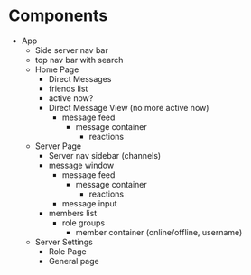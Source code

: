 # Components

* App
  * Side server nav bar
  * top nav bar with search
  * Home Page
    * Direct Messages
    * friends list
    * active now?
    * Direct Message View (no more active now)
      * message feed
        * message container
          * reactions
  * Server Page
    * Server nav sidebar (channels)
    * message window
      * message feed
        * message container
          * reactions
      * message input
    * members list
      * role groups
        * member container (online/offline, username)
  * Server Settings
    * Role Page
    * General page
